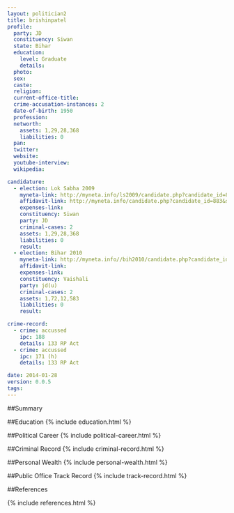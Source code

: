 ```yaml
---
layout: politician2
title: brishinpatel
profile: 
  party: JD
  constituency: Siwan
  state: Bihar
  education: 
    level: Graduate
    details: 
  photo: 
  sex: 
  caste: 
  religion: 
  current-office-title: 
  crime-accusation-instances: 2
  date-of-birth: 1950
  profession: 
  networth: 
    assets: 1,29,28,368
    liabilities: 0
  pan: 
  twitter: 
  website: 
  youtube-interview: 
  wikipedia: 

candidature: 
  - election: Lok Sabha 2009
    myneta-link: http://myneta.info/ls2009/candidate.php?candidate_id=883
    affidavit-link: http://myneta.info/candidate.php?candidate_id=883&scan=original
    expenses-link: 
    constituency: Siwan 
    party: JD
    criminal-cases: 2
    assets: 1,29,28,368
    liabilities: 0
    result:  
  - election: Bihar 2010
    myneta-link: http://myneta.info//bih2010/candidate.php?candidate_id=1400
    affidavit-link: 
    expenses-link: 
    constituency: Vaishali 
    party: jd(u)
    criminal-cases: 2
    assets: 1,72,12,583
    liabilities: 0
    result:  

crime-record: 
  - crime: accussed
    ipc: 188
    details: 133 RP Act 
  - crime: accussed
    ipc: 171 (h)
    details: 133 RP Act 

date: 2014-01-28
version: 0.0.5
tags: 
---
```

##Summary


##Education
{% include education.html %}


##Political Career
{% include political-career.html %}


##Criminal Record
{% include criminal-record.html %}


##Personal Wealth
{% include personal-wealth.html %}


##Public Office Track Record
{% include track-record.html %}


##References


{% include references.html %}